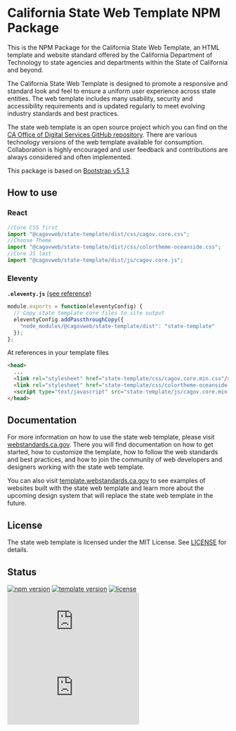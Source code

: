 # California State Web Template NPM Package

This is the NPM Package for the California State Web Template, an HTML template and website standard offered by the California Department of Technology to state agencies and departments within the State of California and beyond.

The California State Web Template is designed to promote a responsive and standard look and feel to ensure a uniform user experience across state entities. The web template includes many usability, security and accessibility requirements and is updated regularly to meet evolving industry standards and best practices.

The state web template is an open source project which you can find on the [CA Office of Digital Services GitHub repository](https://github.com/Office-of-Digital-Services). There are various technology versions of the web template available for consumption. Collaboration is highly encouraged and user feedback and contributions are always considered and often implemented.

This package is based on [Bootstrap v5.1.3](https://www.npmjs.com/package/bootstrap/v/5.1.3)

## How to use

### React

```javascript
//Core CSS first
import "@cagovweb/state-template/dist/css/cagov.core.css";
//Choose Theme
import "@cagovweb/state-template/dist/css/colortheme-oceanside.css";
//Core JS last
import "@cagovweb/state-template/dist/js/cagov.core.js";
```

### Eleventy

**`.eleventy.js`** [(see reference)](https://www.11ty.dev/docs/copy/)

```javascript
module.exports = function(eleventyConfig) {
  // Copy state template core files to site output
  eleventyConfig.addPassthroughCopy({
    "node_modules/@cagovweb/state-template/dist": "state-template"
  });
};
```

At references in your template files

```html
<head>
  ...
  <link rel="stylesheet" href="state-template/css/cagov.core.min.css"/>
  <link rel="stylesheet" href="state-template/css/colortheme-oceanside.min.css"/>
  <script type="text/javascript" src="state-template/js/cagov.core.min.js"></script>
</head>
```

## Documentation

For more information on how to use the state web template, please visit [webstandards.ca.gov](https://webstandards.ca.gov/template/). There you will find documentation on how to get started, how to customize the template, how to follow the web standards and best practices, and how to join the community of web developers and designers working with the state web template.

You can also visit [template.webstandards.ca.gov](https://template.webstandards.ca.gov/) to see examples of websites built with the state web template and learn more about the upcoming design system that will replace the state web template in the future.

## License

The state web template is licensed under the MIT License. See [LICENSE](https://github.com/Office-of-Digital-Services/California-State-Web-Template-Development/blob/main/LICENSE) for details.

## Status

[![npm version](https://img.shields.io/npm/v/@cagovweb/state-template?logo=npm&logoColor=fff)](https://www.npmjs.com/package/@cagovweb/state-template)
[![template version](https://img.shields.io/github/package-json/v/Office-of-Digital-Services/California-State-Web-Template-Development?label=template&logo=github)](https://github.com/Office-of-Digital-Services/California-State-Web-Template-Development/blob/main/package.json)
[![license](https://img.shields.io/github/license/Office-of-Digital-Services/California-State-Web-Template-Development?logo=github)](https://github.com/Office-of-Digital-Services/California-State-Web-Template-Development/blob/main/publish/LICENSE)
[![CSS gzip size](https://img.badgesize.io/Office-of-Digital-Services/California-State-Web-Template-HTML/main/ca_state_template/css/cagov.core.min.css?compression=gzip&label=CSS%20gzip%20size)](https://github.com/Office-of-Digital-Services/California-State-Web-Template-HTML/blob/main/ca_state_template/css/cagov.core.min.css)
[![JS gzip size](https://img.badgesize.io/Office-of-Digital-Services/California-State-Web-Template-HTML/main/ca_state_template/js/cagov.core.min.js?compression=gzip&label=JS%20gzip%20size)](https://github.com/Office-of-Digital-Services/California-State-Web-Template-HTML/blob/main/ca_state_template/js/cagov.core.min.js)
